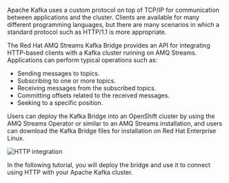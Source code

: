 Apache Kafka uses a custom protocol on top of TCP/IP for communication between applications and the cluster. Clients are available for many different programming languages, but there are many scenarios in which a standard protocol such as HTTP/1.1 is more appropriate.

The Red Hat AMQ Streams Kafka Bridge provides an API for integrating HTTP-based clients with a Kafka cluster running on AMQ Streams. Applications can perform typical operations such as:

* Sending messages to topics.
* Subscribing to one or more topics.
* Receiving messages from the subscribed topics.
* Committing offsets related to the received messages.
* Seeking to a specific position.

Users can deploy the Kafka Bridge into an OpenShift cluster by using the AMQ Streams Operator or similar to an AMQ Streams installation, and users can download the Kafka Bridge files for installation on Red Hat Enterprise Linux.

![HTTP integration](https://access.redhat.com/webassets/avalon/d/Red_Hat_AMQ-7.7-Using_AMQ_Streams_on_OpenShift-en-US/images/750556a6bc4af4daeca4b1df0fd24835/kafka-bridge.png)

In the following tutorial, you will deploy the bridge and use it to connect using HTTP with your Apache Kafka cluster.
